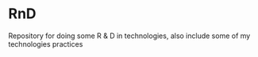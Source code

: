 # RnD
Repository for doing some R & D in technologies, also include some of my technologies practices
